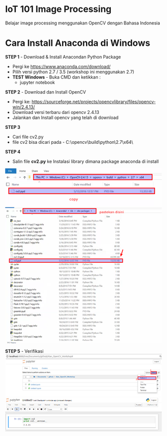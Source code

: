 # IoT 101 Image Processing
Belajar image processing menggunakan OpenCV dengan Bahasa Indonesia

# Cara Install Anaconda di Windows 

**STEP 1** - Download & Install Anacondan Python Package
- Pergi ke https://www.anaconda.com/download/
- Pilih versi python 2.7 / 3.5 (workshop ini menggunakan 2.7)
- __TEST Windows__ - Buka CMD dan ketikkan :
    - jupyter notebook

**STEP 2** - Download dan Install OpenCV
- Pergi ke: https://sourceforge.net/projects/opencvlibrary/files/opencv-win/2.4.13/
- Download versi terbaru dari opencv 2.4.13
- Jalankan dan Install opencv yang telah di download

**STEP 3**
- Cari file cv2.py
- file cv2 bisa dicari pada - C:\opencv\build\python\2.7\x64\

**STEP 4**
- Salin file __cv2.py__ ke Instalasi library dimana package anaconda di install

![Copy file cv2.py](./media/README/copy.png)
![Paste file cv2.py](./media/README/paste.png)

**STEP 5** - Verifikasi
![Verifikasi](./media/README/verifikasi1.png)
![Verifikasi](./media/README/verifikasi2.png)

    
   
